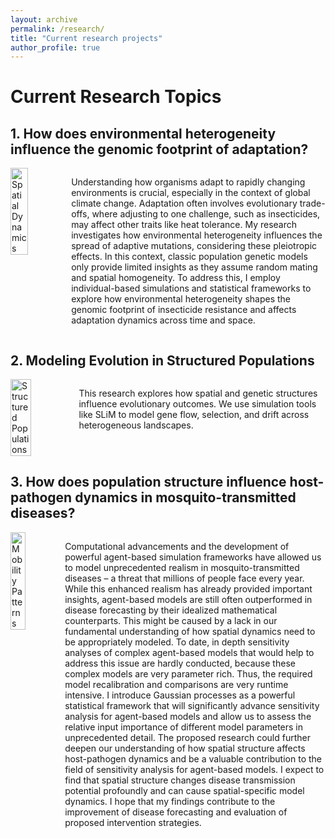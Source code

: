 ```yaml
---
layout: archive
permalink: /research/
title: "Current research projects"
author_profile: true
---
```


# Current Research Topics

## 1. How does environmental heterogeneity influence the genomic footprint of adaptation?

<div style="display: flex; align-items: flex-start; margin-bottom: 2em;">
  <img src="../images/3953273590_704e3899d5_m.jpg" alt="Spatial Dynamics" style="width: 40%; margin-right: 2em;">
  <p> Understanding how organisms adapt to rapidly changing environments is crucial, especially in the context of global climate change. Adaptation often involves evolutionary trade-offs, where adjusting to one challenge, such as insecticides, may affect other traits like heat tolerance. My research investigates how environmental heterogeneity influences the spread of adaptive mutations, considering these pleiotropic effects. In this context, classic population genetic models only provide limited insights as they assume random mating and spatial homogeneity. To address this, I employ individual-based simulations and statistical frameworks to explore how environmental heterogeneity shapes the genomic footprint of insecticide resistance and affects adaptation dynamics across time and space. 
  </p>
</div>

## 2. Modeling Evolution in Structured Populations

<div style="display: flex; align-items: flex-start; margin-bottom: 2em;">
  <img src="../images/3953273590_704e3899d5_m.jpg" alt="Structured Populations" style="width: 40%; margin-right: 2em;">
  <p>
    This research explores how spatial and genetic structures influence evolutionary outcomes.
    We use simulation tools like SLiM to model gene flow, selection, and drift across heterogeneous landscapes.
  </p>
</div>

## 3. How does population structure influence host-pathogen dynamics in mosquito-transmitted diseases?

<div style="display: flex; align-items: flex-start; margin-bottom: 2em;">
  <img src="../images/3953273590_704e3899d5_m.jpg" alt="Mobility Patterns" style="width: 40%; margin-right: 2em;">
  <p>
Computational advancements and the development of powerful agent-based simulation frameworks have allowed us to model unprecedented realism in mosquito-transmitted diseases – a threat that millions of people face every year. While this enhanced realism has already provided important insights, agent-based models are still often outperformed in disease forecasting by their idealized mathematical counterparts. This might be caused by a lack in our fundamental understanding of how spatial dynamics need to be appropriately modeled. To date, in depth sensitivity analyses of complex agent-based models that would help to address this issue are hardly conducted, because these complex models are very parameter rich. Thus, the required model recalibration and comparisons are very runtime intensive. I introduce Gaussian processes as a powerful statistical framework that will significantly advance sensitivity analysis for agent-based models and allow us to assess the relative input importance of different model parameters in unprecedented detail. The proposed research could further deepen our understanding of how spatial structure affects host-pathogen dynamics and be a valuable contribution to the field of sensitivity analysis for agent-based models. I expect to find that spatial structure changes disease transmission potential profoundly and can cause spatial-specific model dynamics. I hope that my findings contribute to the improvement of disease forecasting and evaluation of proposed intervention strategies.
  </p>
</div>


